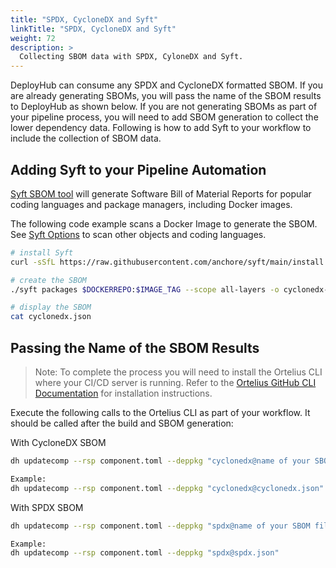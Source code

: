```yaml
---
title: "SPDX, CycloneDX and Syft"
linkTitle: "SPDX, CycloneDX and Syft"
weight: 72
description: >
  Collecting SBOM data with SPDX, CyloneDX and Syft.
---
```


DeployHub can consume any SPDX and CycloneDX formatted SBOM. If you are already generating SBOMs, you will pass the name of the SBOM results to DeployHub as shown below. If you are not generating SBOMs as part of your pipeline process, you will need to add SBOM generation to collect the lower dependency data. Following is how to add Syft to your workflow to include the collection of SBOM data. 

## Adding Syft to your Pipeline Automation

[Syft SBOM tool](https://github.com/anchore/syft) will generate Software Bill of Material Reports for popular coding languages and package managers, including Docker images. 

The following code example scans a Docker Image to generate the SBOM.  See [Syft Options](https://github.com/anchore/syft#supported-sources) to scan other objects and coding languages.

```bash
# install Syft
curl -sSfL https://raw.githubusercontent.com/anchore/syft/main/install.sh | sh -s -- -b $PWD

# create the SBOM
./syft packages $DOCKERREPO:$IMAGE_TAG --scope all-layers -o cyclonedx-json > cyclonedx.json

# display the SBOM
cat cyclonedx.json
```

## Passing the Name of the SBOM Results

>Note: To complete the process you will need to install the Ortelius CLI where your CI/CD server is running. Refer to the [Ortelius GitHub CLI Documentation](https://github.com/Ortelius/cli/blob/main/doc/dh.md) for installation instructions. 

Execute the following calls to the Ortelius CLI as part of your workflow. It should be called after the build and SBOM generation:

With CycloneDX SBOM

```bash
dh updatecomp --rsp component.toml --deppkg "cyclonedx@name of your SBOM file"

Example:
dh updatecomp --rsp component.toml --deppkg "cyclonedx@cyclonedx.json"
```
With SPDX SBOM

```bash
dh updatecomp --rsp component.toml --deppkg "spdx@name of your SBOM file. "

Example:
dh updatecomp --rsp component.toml --deppkg "spdx@spdx.json"
```
